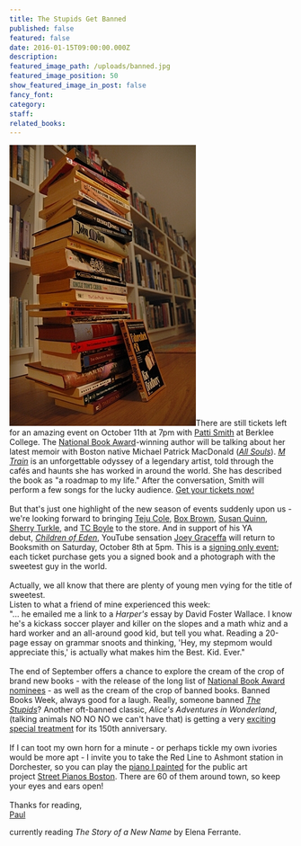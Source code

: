 ```yaml
---
title: The Stupids Get Banned
published: false
featured: false
date: 2016-01-15T09:00:00.000Z
description:
featured_image_path: /uploads/banned.jpg
featured_image_position: 50
show_featured_image_in_post: false
fancy_font:
category:
staff:
related_books:
---
```



![](/uploads/versions/banned---x----332-500x---.jpg)There are still tickets left for an amazing event on October 11th at 7pm with&nbsp;[Patti Smith](http://www.brooklinebooksmith.com/events/2016-10/patti-smith---m-train/)&nbsp;at Berklee College. The&nbsp;[National Book Award](http://www.nationalbook.org/nba2010_nf_smith.html#.V9L9NjWwks4)-winning author will be talking about her latest memoir with Boston native Michael Patrick MacDonald ([*All Souls*](http://www.brooklinebooksmith-shop.com/book/9780807072134)).&nbsp;[*M Train*](http://www.brooklinebooksmith-shop.com/book/9781101875100)&nbsp;is an unforgettable odyssey of a legendary artist, told through the caf&eacute;s and haunts she has worked in around the world. She has described the book as "a roadmap to my life." After the conversation, Smith will perform a few songs for the lucky audience.&nbsp;[Get your tickets now!](http://www.etix.com/ticket/p/8734738/brookline-booksmith-presents-patti-smith-for-m-train-in-conversation-with-michael-patrick-macdonald-boston-berklee-performance-center)
<br>
<br>But that's just one highlight of the new season of events suddenly upon us - we're looking forward to bringing&nbsp;[Teju Cole](http://www.brooklinebooksmith.com/events/2016-10/teju-cole---known-and-strange-things-essays/),&nbsp;[Box Brown](http://www.brooklinebooksmith.com/events/2016-10/box-brown-in-conversation-with-liz-prince---tetris-the-games-people-play/),&nbsp;[Susan Quinn](http://www.brooklinebooksmith.com/events/2016-09/susan-quinn---eleanor-and-hick-the-love-affair-that-shaped-a-first-lady/), [Sherry Turkle](http://www.brooklinebooksmith.com/events/2016-10/sherry-turkle---reclaiming-conversation-the-power-of-talk-in-a-digital-age/), and&nbsp;[TC Boyle](http://www.brooklinebooksmith.com/events/2016-10/t-c--boyle---the-terranauts/)&nbsp;to the store. And in support of his YA debut,&nbsp;[*Children of Eden*](http://www.brooklinebooksmith-shop.com/book/9781501146558), YouTube sensation&nbsp;[Joey Graceffa](https://www.eventbrite.com/e/108-joey-graceffa-children-of-eden-book-signing-tickets-27609026341)&nbsp;will return to Booksmith on Saturday, October 8th at 5pm. This is a&nbsp;[signing only event](https://www.eventbrite.com/e/108-joey-graceffa-children-of-eden-book-signing-tickets-27609026341); each ticket purchase gets you a signed book and a photograph with the sweetest guy in the world.&nbsp;
<br>
<br>Actually, we all know that there are plenty of young men vying for the title of sweetest.&nbsp;
<br>Listen to what a friend of mine experienced this week:&nbsp;
<br>"... he emailed me a link to a&nbsp;*Harper's*&nbsp;essay by David Foster Wallace. I know he's a kickass soccer player and killer on the slopes and a math whiz and a hard worker and an all-around good kid, but tell you what. Reading a 20-page essay on grammar snoots and thinking, 'Hey, my stepmom would appreciate this,' is actually what makes him the Best. Kid. Ever."
<br>
<br>The end of September offers a chance to explore the cream of the crop of brand new books - with the release of the long list of [National Book Award nominees](http://www.nationalbook.org/nba2016.html#.V-KimfArL4Y)&nbsp;- as well as the cream of the crop of banned books. Banned Books Week, always good for a laugh. Really, someone banned&nbsp;[*The Stupids*](https://www.youtube.com/watch?v=h0-n3LWUGhE)? Another oft-banned classic,&nbsp;*Alice's Adventures in Wonderland*, (talking animals NO NO NO we can't have that) is getting a very [exciting special treatment](http://www.thisiscolossal.com/2016/09/salvador-dali-alice-in-wonderland-illustrations/)&nbsp;for its 150th anniversary.
<br>
<br>If I can toot my own horn for a minute - or perhaps tickle my own ivories would be more apt - I invite you to take the Red Line to Ashmont station in Dorchester, so you can play the&nbsp;[piano I painted](http://streetpianos.com/boston2016/pianos/the-carruth/)&nbsp;for the public art project&nbsp;[Street Pianos Boston](http://streetpianos.com/boston2016/). There are 60 of them around town, so keep your eyes and ears open!
<br>
<br>Thanks for reading,
<br>[Paul](http://www.ptpainter.com/)

currently reading&nbsp;*The Story of a New Name*&nbsp;by Elena Ferrante.